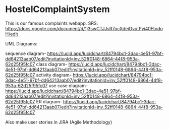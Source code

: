 # HostelComplaintSystem
This is our famous complaints webapp.
SRS: https://docs.google.com/document/d/1j3swCTJJsR7ocXdeiOvutPyi40FtodoH/edit

UML Diagrams: 

sequence diagram- https://lucid.app/lucidchart/84794bc1-3dac-4e51-97bf-dd64213aab07/edit?invitationId=inv_52ff0148-6864-44f8-953a-62d25f95fc07
class diagram- https://lucid.app/lucidchart/84794bc1-3dac-4e51-97bf-dd64213aab07/edit?invitationId=inv_52ff0148-6864-44f8-953a-62d25f95fc07
activity diagram- https://lucid.app/lucidchart/84794bc1-3dac-4e51-97bf-dd64213aab07/edit?invitationId=inv_52ff0148-6864-44f8-953a-62d25f95fc07
use case diagram- https://lucid.app/lucidchart/84794bc1-3dac-4e51-97bf-dd64213aab07/edit?invitationId=inv_52ff0148-6864-44f8-953a-62d25f95fc07
ER diagram- https://lucid.app/lucidchart/84794bc1-3dac-4e51-97bf-dd64213aab07/edit?invitationId=inv_52ff0148-6864-44f8-953a-62d25f95fc07

Also make user stories in JIRA (Agile Methodology)
